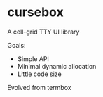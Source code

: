# cursebox

A cell-grid TTY UI library

Goals:
* Simple API
* Minimal dynamic allocation
* Little code size

Evolved from termbox
